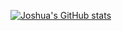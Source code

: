 [![Joshua's GitHub stats](https://github-readme-stats.vercel.app/api?username=Rechsan12)](https://github.com/anuraghazra/github-readme-stats)
